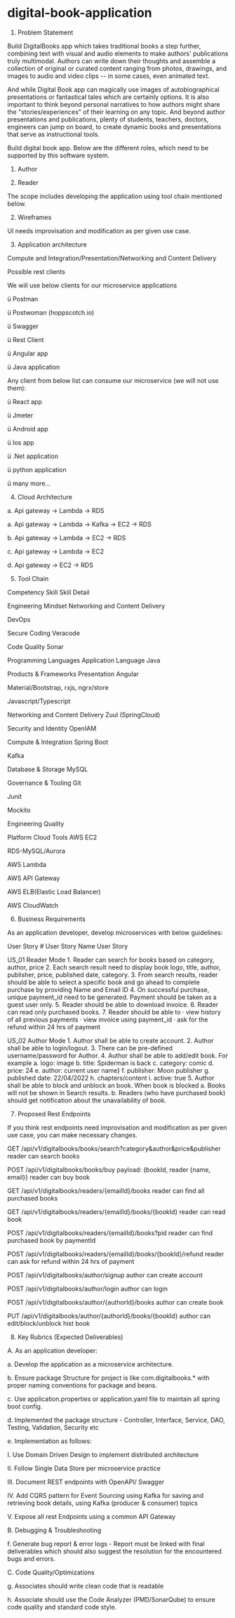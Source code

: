 # digital-book-application

1. Problem Statement

Build DigitalBooks app which takes traditional books a step further, combining text with visual and audio elements to make authors' publications truly multimodal. Authors can write down their thoughts and assemble a collection of original or curated content ranging from photos, drawings, and images to audio and video clips -- in some cases, even animated text.

And while Digital Book app can magically use images of autobiographical presentations or fantastical tales which are certainly options. It is also important to think beyond personal narratives to how authors might share the "stories/experiences" of their learning on any topic. And beyond author presentations and publications, plenty of students, teachers, doctors, engineers can jump on board, to create dynamic books and presentations that serve as instructional tools.

Build digital book app. Below are the different roles, which need to be supported by this software system.

1. Author

2. Reader

The scope includes developing the application using tool chain mentioned below.

2. Wireframes

UI needs improvisation and modification as per given use case.

3. Application architecture

Compute and Integration/Presentation/Networking and Content Delivery

Possible rest clients

We will use below clients for our microservice applications

ü Postman

ü Postwoman (hoppscotch.io)

ü Swagger

ü Rest Client

ü Angular app

ü Java application

Any client from below list can consume our microservice (we will not use them):

ü React app

ü Jmeter

ü Android app

ü Ios app

ü .Net application

ü python application

ü many more…

4. Cloud Architecture

a. Api gateway → Lambda → RDS

a. Api gateway → Lambda → Kafka → EC2 → RDS

b. Api gateway → Lambda → EC2 → RDS

c. Api gateway → Lambda → EC2

d. Api gateway → EC2 → RDS

5. Tool Chain

Competency Skill Skill Detail

Engineering Mindset Networking and Content Delivery

DevOps

Secure Coding Veracode

Code Quality Sonar

Programming Languages Application Language Java

Products & Frameworks Presentation Angular

Material/Bootstrap, rxjs, ngrx/store

Javascript/Typescript

Networking and Content Delivery Zuul (SpringCloud)

Security and Identity OpenIAM

Compute & Integration Spring Boot

Kafka

Database & Storage MySQL

Governance & Tooling Git

Junit

Mockito

Engineering Quality

Platform Cloud Tools AWS EC2

RDS-MySQL/Aurora

AWS Lambda

AWS API Gateway

AWS ELB(Elastic Load Balancer)

AWS CloudWatch

6. Business Requirements

As an application developer, develop microservices with below guidelines:

User Story # User Story Name User Story

US_01 Reader Mode 1. Reader can search for books based on category, author, price 2. Each search result need to display book logo, title, author, publisher, price, published date, category. 3. From search results, reader should be able to select a specific book and go ahead to complete purchase by providing Name and Email ID 4. On successful purchase, unique payment_id need to be generated. Payment should be taken as a guest user only. 5. Reader should be able to download invoice. 6. Reader can read only purchased books. 7. Reader should be able to · view history of all previous payments · view invoice using payment_id · ask for the refund within 24 hrs of payment

US_02 Author Mode 1. Author shall be able to create account. 2. Author shall be able to login/logout. 3. There can be pre-defined username/password for Author. 4. Author shall be able to add/edit book. For example a. logo: image b. title: Spiderman is back c. category: comic d. price: 24 e. author: current user name} f. publisher: Moon publisher g. published date: 22/04/2022 h. chapters/content i. active: true 5. Author shall be able to block and unblock an book. When book is blocked a. Books will not be shown in Search results. b. Readers (who have purchased book) should get notification about the unavailability of book.

7. Proposed Rest Endpoints

If you think rest endpoints need improvisation and modification as per given use case, you can make necessary changes.

GET /api/v1/digitalbooks/books/search?category&author&price&publisher reader can search books

POST /api/v1/digitalbooks/books/buy payload: {bookId, reader {name, email}} reader can buy book

GET /api/v1/digitalbooks/readers/{emailId}/books reader can find all purchased books

GET /api/v1/digitalbooks/readers/{emailId}/books/{bookId} reader can read book

POST /api/v1/digitalbooks/readers/{emailId}/books?pid reader can find purchased book by paymentId

POST /api/v1/digitalbooks/readers/{emailId}/books/{bookId}/refund reader can ask for refund within 24 hrs of payment

POST /api/v1/digitalbooks/author/signup author can create account

POST /api/v1/digitalbooks/author/login author can login

POST /api/v1/digitalbooks/author/{authorId}/books author can create book

PUT /api/v1/digitalbooks/author/{authorId}/books/{bookId} author can edit/block/unblock hist book

8. Key Rubrics (Expected Deliverables)

A. As an application developer:

a. Develop the application as a microservice architecture.

b. Ensure package Structure for project is like com.digitalbooks.* with proper naming conventions for package and beans.

c. Use application.properties or application.yaml file to maintain all spring boot config.

d. Implemented the package structure - Controller, Interface, Service, DAO, Testing, Validation, Security etc

e. Implementation as follows:

I. Use Domain Driven Design to implement distributed architecture

II. Follow Single Data Store per microservice practice

III. Document REST endpoints with OpenAPI/ Swagger

IV. Add CQRS pattern for Event Sourcing using Kafka for saving and retrieving book details, using Kafka (producer & consumer) topics

V. Expose all rest Endpoints using a common API Gateway

B. Debugging & Troubleshooting

f. Generate bug report & error logs - Report must be linked with final deliverables which should also suggest the resolution for the encountered bugs and errors.

C. Code Quality/Optimizations

g. Associates should write clean code that is readable

h. Associate should use the Code Analyzer (PMD/SonarQube) to ensure code quality and standard code style.
